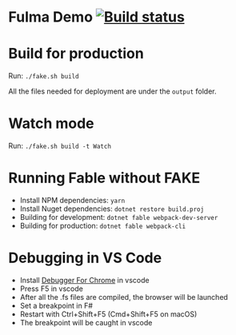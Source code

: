 # Fulma Demo [![Build status](https://ci.appveyor.com/api/projects/status/0wcqxjaog7igxfgr/branch/master?svg=true)](https://ci.appveyor.com/project/MangelMaxime/fulma-demo/branch/master)

# Build for production

Run: `./fake.sh build`

All the files needed for deployment are under the `output` folder.

# Watch mode

Run: `./fake.sh build -t Watch`

# Running Fable without FAKE

- Install NPM dependencies: `yarn`
- Install Nuget dependencies: `dotnet restore build.proj`
- Building for development: `dotnet fable webpack-dev-server`
- Building for production: `dotnet fable webpack-cli`

# Debugging in VS Code

* Install [Debugger For Chrome](https://marketplace.visualstudio.com/items?itemName=msjsdiag.debugger-for-chrome) in vscode
* Press F5 in vscode
* After all the .fs files are compiled, the browser will be launched
* Set a breakpoint in F#
* Restart with Ctrl+Shift+F5 (Cmd+Shift+F5 on macOS)
* The breakpoint will be caught in vscode

